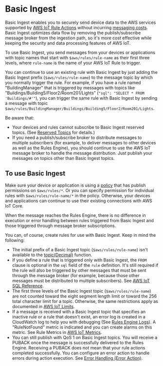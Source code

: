 # Basic Ingest<a name="iot-basic-ingest"></a>

Basic Ingest enables you to securely send device data to the AWS services supported by [AWS IoT Rule Actions](iot-rule-actions.md) without incurring [messaging costs](https://aws.amazon.com/iot-core/pricing/)\. Basic Ingest optimizes data flow by removing the publish/subscribe message broker from the ingestion path, so it's more cost effective while keeping the security and data processing features of AWS IoT\.

To use Basic Ingest, you send messages from your devices or applications with topic names that start with `$aws/rules/rule-name` as their first three levels, where `rule-name` is the name of your AWS IoT Rule to trigger\.

You can continue to use an existing rule with Basic Ingest by just adding the Basic Ingest prefix \(`$aws/rules/rule-name`\) to the message topic by which you normally trigger the rule\. For example, if you have a rule named "BuildingManager" that is triggered by messages with topics like "Buildings/Building5/Floor2/Room201/Lights" \(`"sql": "SELECT * FROM 'Buildings/#'"`\), you can trigger the same rule with Basic Ingest by sending a message with topic `$aws/rules/BuildingManager/Buildings/Building5/Floor2/Room201/Lights`\.

Be aware that:
+ Your devices and rules cannot subscribe to Basic Ingest reserved topics\. \(See [Reserved Topics](topics.md#reserved-topics) for details\.\)
+ If you need a publish/subscribe broker to distribute messages to multiple subscribers \(for example, to deliver messages to other devices as well as the Rules Engine\), you should continue to use the AWS IoT message broker to handle the message distribution\. Just publish your messages on topics other than Basic Ingest topics\.

## To use Basic Ingest<a name="iot-basic-ingest-use"></a>

Make sure your device or application is using a [policy](iot-policies.md) that has publish permissions on `$aws/rules/*`\. Or you can specify permission for individual rules with `$aws/rules/rule-name/*` in the policy\. Otherwise, your devices and applications can continue to use their existing connections with AWS IoT Core\.

When the message reaches the Rules Engine, there is no difference in execution or error handling between rules triggered from Basic Ingest and those triggered through message broker subscriptions\.

You can, of course, create rules for use with Basic Ingest\. Keep in mind the following:
+ The initial prefix of a Basic Ingest topic \(`$aws/rules/rule-name`\) isn't available to the [topic\(Decimal\)](iot-sql-functions.md#iot-function-topic) function\.
+ If you define a rule that is triggered only with Basic Ingest, the `FROM` clause is optional in the `sql` field of the `rule` definition\. It's still required if the rule will also be triggered by other messages that must be sent through the message broker \(for example, because those other messages must be distributed to multiple subscribers\)\. See [AWS IoT SQL Reference](iot-sql-reference.md)\.
+ The first three levels of the Basic Ingest topic \(`$aws/rules/rule-name`\) are not counted toward the eight segment length limit or toward the 256 total character limit for a topic\. Otherwise, the same restrictions apply as documented in [ AWS IoT Limits](https://docs.aws.amazon.com/general/latest/gr/aws_service_limits.html#limits_iot)\.
+ If a message is received with a Basic Ingest topic that specifies an inactive rule or a rule that doesn't exist, an error log is created in a CloudWatch log to help you with debugging \(See [Rules Engine Logs](cloud-watch-logs.md#rule-engine-logs)\)\. A "RuleNotFound" metric is indicated and you can create alarms on this metric\. See Rule Metrics in [AWS IoT Metrics](metrics_dimensions.md#aws-iot-metrics)\.
+ You can still publish with QoS 1 on Basic Ingest topics\. You will receive a PUBACK once the message is successfully delivered to the Rules Engine\. Receiving a PUBACK does not mean that your rule actions completed successfully\. You can configure an error action to handle errors during action execution\. See [Error Handling \(Error Action\)](rule-error-handling.md)\.
